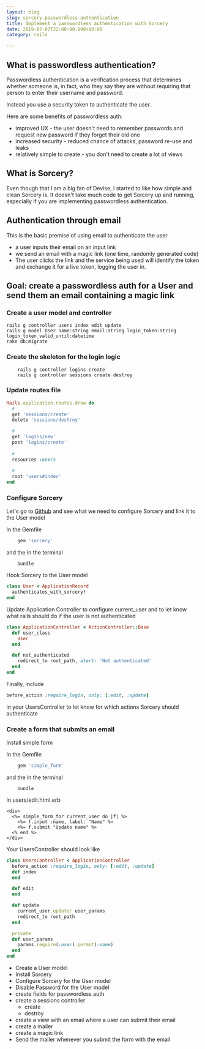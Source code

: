 ```yaml
---
layout: blog
slug: sorcery-passwordless-authentication
title: Implement a passwordless authentication with Sorcery
date: 2019-07-07T22:00:00.000+00:00
category: rails

---
```

## What is passwordless authentication?

Passwordless authentication is a verification process that determines whether someone is, in fact, who they say they are without requiring that person to enter their username and password. 

Instead you use a security token to authenticate the user.

Here are some benefits of passwordless auth:

* improved UX - the user doesn't need to remember passwords and request new password if they forget their old one 
* increased security - reduced chance of attacks, password re-use and leaks 
* relatively simple to create - you don't need to create a lot of views

## What is Sorcery?

Even though that I am a big fan of Devise, I started to like how simple and clean Sorcery is. It doesn't take much code to get Sorcery up and running, especially if you are implementing passwordless authentication.

## Authentication through email

This is the basic premise of using email to authenticate the user

* a user inputs their email on an input link
* we send an email with a magic link (one time, randomly generated code)
* The user clicks the link and the service being used will identify the token and exchange it for a live token, logging the user in.

## Goal: create a passwordless auth for a User and send them an email containing a magic link

### Create a user model and controller
```console
rails g controller users index edit update
rails g model User name:string email:string login_token:string login_token_valid_until:datetime
rake db:migrate
```

### Create the skeleton for the login logic
```console
    rails g controller logins create
    rails g controller sessions create destroy
```

### Update routes file
```rb
Rails.application.routes.draw do
  #
  get 'sessions/create'
  delete 'sessions/destroy'

  #
  get 'logins/new'
  post 'logins/create'
  
  #
  resources :users
  
  #
  root 'users#index'
end
```

### Configure Sorcery

Let's go to [Github](https://github.com/Sorcery/sorcery) and see what we need to configure Sorcery and link it to the User model

In the Gemfile
```rb
    gem 'sorcery'
```

and the in the terminal
```console
    bundle
```

Hook Sorcery to the User model

```rb
class User < ApplicationRecord
  authenticates_with_sorcery!
end
```

Update Application Controller to configure current_user and to let know what rails should do if the user is not authenticated

```rb
class ApplicationController < ActionController::Base
  def user_class
    User  
  end

  def not_authenticated
    redirect_to root_path, alert: 'Not authenticated'
  end
end
```

Finally, include 

```rb
before_action :require_login, only: [:edit, :update]
```

in your UsersController to let know for which actions Sorcery should authenticate

### Create a form that submits an email

Install simple form

In the Gemfile
```rb
    gem 'simple_form'
```

and the in the terminal
```console
    bundle
```

In users/edit.html.erb

```erb
<div>
  <%= simple_form_for current_user do |f| %>
    <%= f.input :name, label: "Name" %>
    <%= f.submit "Update name" %>
  <% end %>
</div>
```

Your UsersController should look like

```rb
class UsersController < ApplicationController
  before_action :require_login, only: [:edit, :update]
  def index
  end

  def edit
  end

  def update
    current_user.update! user_params
    redirect_to root_path
  end

  private 
  def user_params
    params.require(:user).permit(:name)
  end
end
```

* Create a User model
* Install Sorcery
* Configure Sorcery for the User model
* Disable Password for the User model
* create fields for passwordless auth
* create a sessions controller
  * create
  * destroy
* create a view with an email where a user can submit their email
* create a mailer
* create a magic link
* Send the mailer whenever you submit the form with the email

```